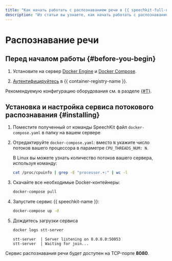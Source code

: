 ```yaml
---
title: "Как начать работать с распознаванием речи в {{ speechkit-full-name }}"
description: "Из статьи вы узнаете, как начать работать с распознаванием речи в сервисе {{ speechkit-name }}."
---
```


# Распознавание речи

## Перед началом работы {#before-you-begin}

1. Установите на сервер [Docker Engine](https://docs.docker.com/engine/install/) и [Docker Compose](https://docs.docker.com/compose/install/).

1. [Аутентифицируйтесь](../../container-registry/operations/authentication) в {{ container-registry-name }}.

Рекомендуемую конфигурацию оборудования см. в разделе [{#T}](../system-requirements.md).

## Установка и настройка сервиса потокового распознавания {#installing}

1. Поместите полученный от команды SpeechKit файл `docker-compose.yaml` в папку на вашем сервере

1. Отредактируйте `docker-compose.yaml`: вместо `N` укажите число потоков вашего процессора в параметре `CPU_THREADS_NUM: N`.

   В Linux вы можете узнать количество потоков вашего сервера, используя команду:

   ```bash
   cat /proc/cpuinfo | grep -E "processor.+:" | wc -l
   ```

1. Скачайте все необходимые Docker-контейнеры:

   ```bash
   docker-compose pull
   ```

1. Запустите сервис {{ speechkit-name }}:

   ```bash
   docker-compose up -d
   ```

1. Дождитесь загрузки сервиса
   ```bash
   docker logs stt-server
   ```

   ```text
   stt-server  | Server listening on 0.0.0.0:50053
   stt-server  | Waiting for join...
   ```

Сервис распознавания речи будет доступен на TCP-порте **8080**.
